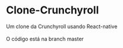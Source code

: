 # Clone-Crunchyroll
Um clone da Crunchyroll usando React-native<br>
<br>O código está na branch master
